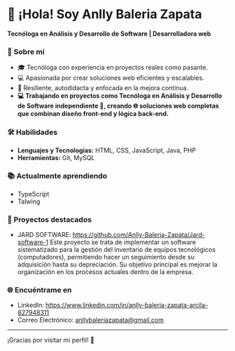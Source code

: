 # 👋 ¡Hola! Soy Anlly Baleria Zapata  
**Tecnóloga en Análisis y Desarrollo de Software | Desarrolladora web**  

### 🌟 Sobre mí  
- 🎓 Tecnóloga con experiencia en proyectos reales como pasante.  
- 💻 Apasionada por crear soluciones web eficientes y escalables.
- 🚀 Resiliente, autodidacta y enfocada en la mejora continua.
- **💻 Trabajando en proyectos como Tecnóloga en Análisis y Desarrollo de Software independiente 🚀, creando 🌐 soluciones web completas que combinan diseño front-end y lógica back-end.**

### 🛠️ Habilidades  
- **Lenguajes y Tecnologías:** HTML, CSS, JavaScript, Java, PHP  
- **Herramientas:** Git, MySQL  

### 📚 Actualmente aprendiendo  
- TypeScript  
- Talwing

### 📂 Proyectos destacados  
- JARD SOFTWARE: https://github.com/Anlly-Baleria-Zapata/Jard-software-1 
Este proyecto se trata de implementar un software sistematizado para la gestión del inventario de equipos tecnológicos (computadores), permitiendo hacer un seguimiento desde su adquisición hasta su depreciación. Su objetivo principal es mejorar la organización en los procesos actuales dentro de la empresa.

### 🌐 Encuéntrame en  
- LinkedIn: https://www.linkedin.com/in/anlly-baleria-zapata-arcila-827948311
- Correo Electrónico: anllybaleriazapata@gmail.com

---
¡Gracias por visitar mi perfil! 🌟
